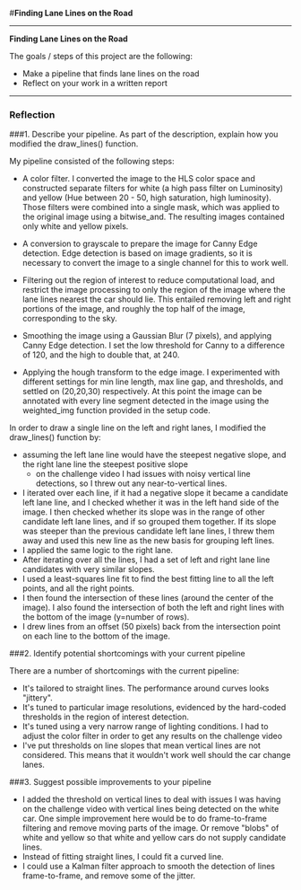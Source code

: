 #**Finding Lane Lines on the Road** 

---

**Finding Lane Lines on the Road**

The goals / steps of this project are the following:
* Make a pipeline that finds lane lines on the road
* Reflect on your work in a written report


[//]: # (Image References)

[image1]: ./examples/grayscale.jpg "Grayscale"

---

### Reflection

###1. Describe your pipeline. As part of the description, explain how you modified the draw_lines() function.

My pipeline consisted of the following steps:
* A color filter. I converted the image to the HLS color space and constructed separate filters for white (a high pass filter on Luminosity) and yellow (Hue between 20 - 50, high saturation, high luminosity). Those filters were combined into a single mask, which was applied to the original image using a bitwise_and. The resulting images contained only white and yellow pixels.

[image1]: ./writeup_images/color_filter.jpg "Color Filter"

* A conversion to grayscale to prepare the image for Canny Edge detection. Edge detection is based on image gradients, so it is necessary to convert the image to a single channel for this to work well.

[image2]: ./writeup_images/gray.jpg "Gray Scale"

* Filtering out the region of interest to reduce computational load, and restrict the image processing to only the region of the image where the lane lines nearest the car should lie. This entailed removing left and right portions of the image, and roughly the top half of the image, corresponding to the sky.

[image3]: ./writeup_images/region.jpg "Region of Interest"

* Smoothing the image using a Gaussian Blur (7 pixels), and applying Canny Edge detection. I set the low threshold for Canny to a difference of 120, and the high to double that, at 240. 

[image4]: ./writeup_images/edges.jpg "Canny Edge Detection"

* Applying the hough transform to the edge image. I experimented with different settings for min line length, max line gap, and thresholds, and settled on (20,20,30) respectively. At this point the image can be annotated with every line segment detected in the image using the weighted_img function provided in the setup code.

[image5]: ./writeup_images/hough.jpg "Hough Lines"

In order to draw a single line on the left and right lanes, I modified the draw_lines() function by:
  * assuming the left lane line would have the steepest negative slope, and the right lane line the steepest positive slope
      * on the challenge video I had issues with noisy vertical line detections, so I threw out any near-to-vertical lines.
  * I iterated over each line, if it had a negative slope it became a candidate left lane line, and I checked whether it was     in the left hand side of the image. I then checked whether its slope was in the range of other candidate left lane           lines, and if so grouped them together. If its slope was steeper than the previous candidate left lane lines, I threw       them away and used this new line as the new basis for grouping left lines.
  * I applied the same logic to the right lane.
  * After iterating over all the lines, I had a set of left and right lane line candidates with very similar slopes.
  * I used a least-squares line fit to find the best fitting line to all the left points, and all the right points.
  * I then found the intersection of these lines (around the center of the image). I also found the intersection of both the     left and right lines with the bottom of the image (y=number of rows).
  * I drew lines from an offset (50 pixels) back from the intersection point on each line to the bottom of the image.

[image5]: ./writeup_images/final.jpg "Final Output"

###2. Identify potential shortcomings with your current pipeline

There are a number of shortcomings with the current pipeline:
* It's tailored to straight lines. The performance around curves looks "jittery".
* It's tuned to particular image resolutions, evidenced by the hard-coded thresholds in the region of interest detection.
* It's tuned using a very narrow range of lighting conditions. I had to adjust the color filter in order to get any results on the challenge video
* I've put thresholds on line slopes that mean vertical lines are not considered. This means that it wouldn't work well should the car change lanes.

###3. Suggest possible improvements to your pipeline
* I added the threshold on vertical lines to deal with issues I was having on the challenge video with vertical lines being detected on the white car. One simple improvement here would be to do frame-to-frame filtering and remove moving parts of the image. Or remove "blobs" of white and yellow so that white and yellow cars do not supply candidate lines.
* Instead of fitting straight lines, I could fit a curved line.
* I could use a Kalman filter approach to smooth the detection of lines frame-to-frame, and remove some of the jitter.


